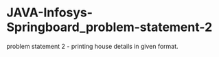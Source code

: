# JAVA-Infosys-Springboard_problem-statement-2
problem statement 2 - printing house details in given format.
